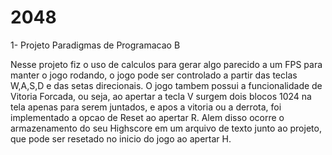 # 2048
1- Projeto Paradigmas de Programacao B

Nesse projeto fiz o uso de calculos para gerar algo parecido a um FPS para manter o jogo rodando, o jogo pode ser controlado a partir das teclas W,A,S,D e das setas direcionais. O jogo tambem possui a funcionalidade de Vitoria Forcada, ou seja, ao apertar a tecla V surgem dois blocos 1024 na tela apenas para serem juntados, e apos a vitoria ou a derrota, foi implementado a opcao de Reset ao apertar R. Alem disso ocorre o armazenamento do seu Highscore em um arquivo de texto junto ao projeto, que pode ser resetado no inicio do jogo ao apertar H.
